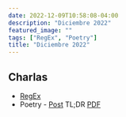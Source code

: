 ```yaml
---
date: 2022-12-09T10:58:08-04:00
description: "Diciembre 2022"
featured_image: ""
tags: ["RegEx", "Poetry"]
title: "Diciembre 2022"
---
```

## Charlas 

- [RegEx](/resources/2022/12/python_regex.pdf)
- Poetry - [Post](https://mateocpdev.github.io/posts/poetry/) TL;DR [PDF](https://mateocpdev.github.io/pdf/poetry/Poetry.pdf)
